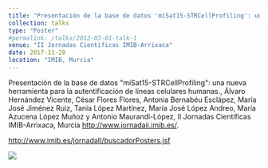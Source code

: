 ```yaml
---
title: "Presentación de la base de datos 'miSat15-STRCellProfiling': una nueva herramienta para la autentificación de líneas celulares humanas"
collection: talks
type: "Poster"
#permalink: /talks/2012-03-01-talk-1
venue: "II Jornadas Científicas IMIB-Arrixaca"
date: 2017-11-28
location: "IMIB, Murcia"
---
```


Presentación de la base de datos "miSat15-STRCellProfiling": una nueva herramienta para la autentificación de líneas celulares humanas., Álvaro Hernández Vicente, César Flores Flores, Antonia Bernabéu Esclápez, María José Jiménez Ruiz, Tania López Martínez, María José López Andreo, María Azucena López Muñoz y Antonio Maurandi-López, II Jornadas Científicas IMIB-Arrixaca, Murcia <http://www.jornadaii.imib.es/>.

<http://www.imib.es/jornadaII/buscadorPosters.jsf>

[![](https://amaurandi.github.io/files/miSat15-STRCellProfiling-poster-imib2017.png)](https://amaurandi.github.io/files/miSat15-STRCellProfiling-poster-imib2017.pdf)


